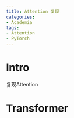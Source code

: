 ```yaml
---
title: Attention 复现
categories:
- Academia
tags:
- Attention
- PyTorch
---
```


# Intro

复现Attention

<!--more-->

# Transformer

